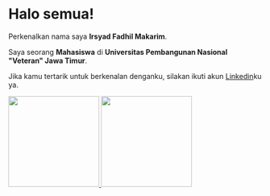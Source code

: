 # Halo semua! 

Perkenalkan nama saya **Irsyad Fadhil Makarim**.<br>

Saya seorang **Mahasiswa** di **Universitas Pembangunan Nasional "Veteran" Jawa Timur**.<br>

Jika kamu tertarik untuk berkenalan denganku, silakan ikuti akun [Linkedin](https://www.linkedin.com/in/irsyad-fadhil-makarim-26587a282/)ku ya.


<p align="left">
<a href="https://github.com/penuliscode">
  <img height="180em" src="https://github-readme-stats-eight-theta.vercel.app/api?username=penuliscode&show_icons=true&theme=algolia&include_all_commits=true&count_private=true"/>
  <img height="180em" src="https://github-readme-stats-eight-theta.vercel.app/api/top-langs/?username=penuliscode&layout=compact&theme=algolia"/>
</a>
</p>

<!--
**irsyadfadhil123/irsyadfadhil123** is a ✨ _special_ ✨ repository because its `README.md` (this file) appears on your GitHub profile.

Here are some ideas to get you started:

- 🔭 I’m currently working on ...
- 🌱 I’m currently learning ...
- 👯 I’m looking to collaborate on ...
- 🤔 I’m looking for help with ...
- 💬 Ask me about ...
- 📫 How to reach me: ...
- 😄 Pronouns: ...
- ⚡ Fun fact: ...
-->
